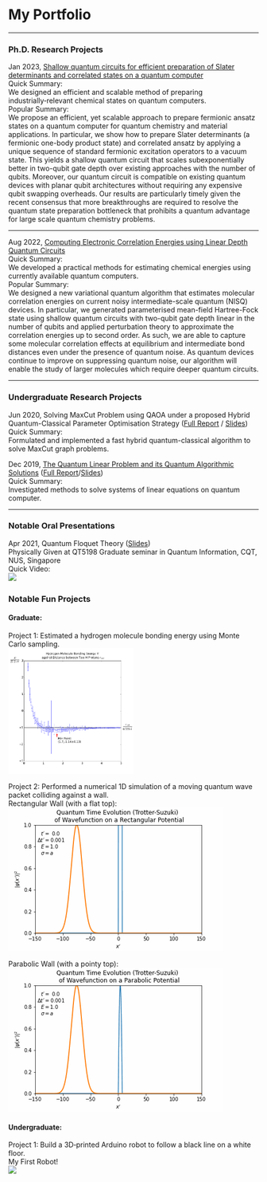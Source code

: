 #  My Portfolio

---

###  Ph.D. Research Projects

Jan 2023, [Shallow quantum circuits for efficient preparation of Slater determinants and correlated states on a quantum computer](https://arxiv.org/abs/2301.07477)<br>
Quick Summary: <br>
We designed an efficient and scalable method of preparing industrially‑relevant chemical states on quantum computers.<br>
Popular Summary: <br>
We propose an efficient, yet scalable approach to prepare fermionic ansatz states on a quantum computer for quantum chemistry and material applications.
In particular, we show how to prepare Slater determinants (a fermionic one-body product state) and correlated ansatz by applying a unique sequence of standard fermionic excitation operators to a vacuum state.
This yields a shallow quantum circuit that scales subexponentially better in two-qubit gate depth over existing approaches with the number of qubits.
Moreover, our quantum circuit is compatible on existing quantum devices with planar qubit architectures without requiring any expensive qubit swapping overheads.
Our results are particularly timely given the recent consensus that more breakthroughs are required to resolve the quantum state preparation bottleneck that prohibits a quantum advantage for large scale quantum chemistry problems. <br>

---

Aug 2022, [Computing Electronic Correlation Energies using Linear Depth Quantum Circuits](http://arxiv.org/abs/2207.03949)<br>
Quick Summary:<br>
We developed a practical methods for estimating chemical energies using currently available quantum computers.<br>
Popular Summary: <br>
We designed a new variational quantum algorithm that estimates molecular correlation energies on current noisy intermediate-scale quantum (NISQ) devices. 
In particular, we generated parameterised mean-field Hartree-Fock state using shallow quantum circuits with two-qubit gate depth linear in the number of qubits and applied perturbation theory to approximate the correlation energies up to second order.
As such, we are able to capture some molecular correlation effects at equilibrium and intermediate bond distances even under the presence of quantum noise.
As quantum devices continue to improve on suppressing quantum noise, our algorithm will enable the study of larger molecules which require deeper quantum circuits.<br>

---

### Undergraduate Research Projects

Jun 2020, Solving MaxCut Problem using QAOA under a proposed Hybrid Quantum-Classical Parameter Optimisation Strategy 
([Full Report](https://github.com/cheechonghian/about_me/blob/main/0_undergrad/Internship%20Report.pdf) / [Slides](https://github.com/cheechonghian/about_me/blob/main/0_undergrad/Internship%20Presentation.pdf))<br>
Quick Summary:<br>
Formulated and implemented a fast hybrid quantum-classical algorithm to solve MaxCut graph problems.


Dec 2019, [The Quantum Linear Problem and its Quantum Algorithmic Solutions](https://dr.ntu.edu.sg/handle/10356/138662) ([Full Report](https://github.com/cheechonghian/about_me/blob/main/0_undergrad/Final_Year_Project_Chee_Chong_Hian.pdf)/[Slides](https://github.com/cheechonghian/about_me/blob/main/0_undergrad/FYP%20Presentation.pdf))<br>
Quick Summary:<br>
Investigated methods to solve systems of linear equations on quantum computer.

---

### Notable Oral Presentations

Apr 2021, Quantum Floquet Theory ([Slides](https://github.com/cheechonghian/about_me/blob/main/1_phd/0_talks/Floquet.ppsx)) <br>
Physically Given at QT5198 Graduate seminar in Quantum Information, CQT, NUS, Singapore <br>
Quick Video: <br>
![](https://github.com/cheechonghian/about_me/blob/main/1_phd/0_talks/Floquet.gif)

### Notable Fun Projects

#### Graduate:
Project 1: Estimated a hydrogen molecule bonding energy using Monte Carlo sampling. <br>
<img src="https://github.com/cheechonghian/about_me/blob/main/1_phd/1_mod/hydrogen_plot.png" width=50% height=50%>

Project 2: Performed a numerical 1D simulation of a moving quantum wave packet colliding against a wall. <br>
Rectangular Wall (with a flat top):<br>
![](https://github.com/cheechonghian/about_me/blob/main/1_phd/1_mod/tunneling_rect.gif)

Parabolic Wall (with a pointy top):<br>
![](https://github.com/cheechonghian/about_me/blob/main/1_phd/1_mod/tunneling_para.gif)

#### Undergraduate:
Project 1: Build a 3D‑printed Arduino robot to follow a black line on a white floor.<br>
My First Robot!<br>
![](https://github.com/cheechonghian/about_me/blob/main/0_undergrad/my_first_robot.gif)